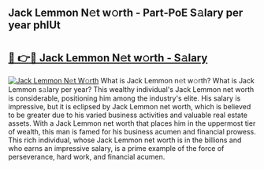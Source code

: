 ## Jack Lemmon N𝚎t w𝚘rth - Part-PoE S𝚊lary per year phIUt

# <h2><a href="http://gc1gnr.nevu.top/?p=Jack+Lemmon">🔗 👉🔴 Jack Lemmon N𝚎t w𝚘rth - S𝚊lary</a></h2>

[![Jack Lemmon N𝚎t W𝚘rth](https://i.imgur.com/Oavwk0R.jpeg)](http://gc1gnr.nevu.top/?p=Jack+Lemmon)
What is Jack Lemmon n𝚎t w𝚘rth? What is Jack Lemmon s𝚊lary per year?
This wealthy individual's Jack Lemmon net worth is considerable, positioning him among the industry's elite. His salary is impressive, but it is eclipsed by Jack Lemmon net worth, which is believed to be greater due to his varied business activities and valuable real estate assets. With a Jack Lemmon net worth that places him in the uppermost tier of wealth, this man is famed for his business acumen and financial prowess. This rich individual, whose Jack Lemmon net worth is in the billions and who earns an impressive salary, is a prime example of the force of perseverance, hard work, and financial acumen.
